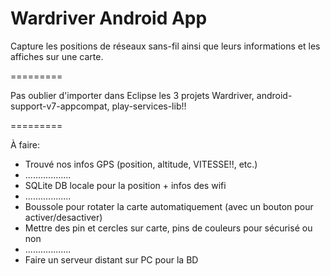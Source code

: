 Wardriver Android App
=========

Capture les positions de réseaux sans-fil ainsi que leurs informations et les affiches sur une carte.

=========

Pas oublier d'importer dans Eclipse les 3 projets Wardriver, android-support-v7-appcompat, play-services-lib!!

=========

À faire:
 - Trouvé nos infos GPS (position, altitude, VITESSE!!, etc.)
 - ..................
 - SQLite DB locale pour la position + infos des wifi
 - ..................
 - Boussole pour rotater la carte automatiquement (avec un bouton pour activer/desactiver)
 - Mettre des pin et cercles sur carte, pins de couleurs pour sécurisé ou non
 - ..................
 - Faire un serveur distant sur PC pour la BD
